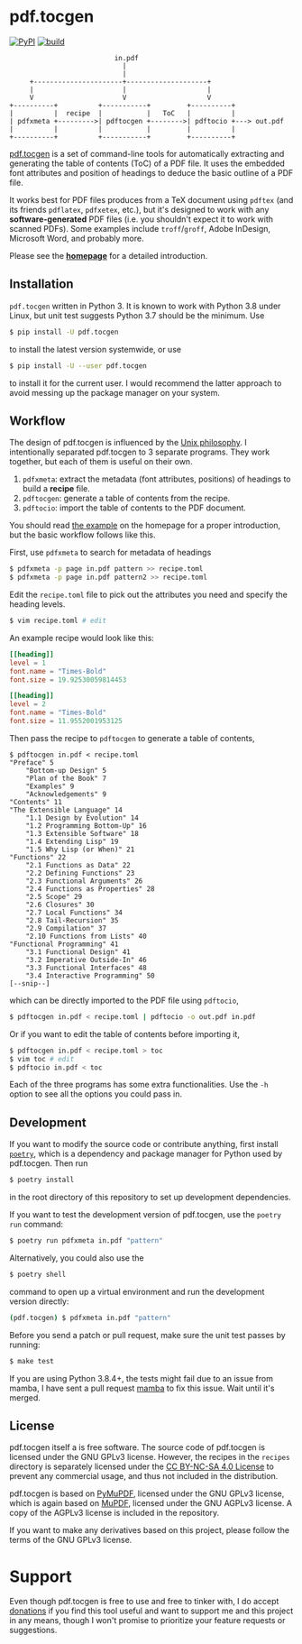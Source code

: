 pdf.tocgen
==========

[![PyPI](https://img.shields.io/pypi/v/pdf.tocgen)](https://pypi.org/project/pdf.tocgen/)
[![build](https://github.com/Krasjet/pdf.tocgen/workflows/build/badge.svg?branch=master)](https://github.com/Krasjet/pdf.tocgen/actions?query=workflow%3Abuild)

```
                          in.pdf
                            |
                            |
     +----------------------+--------------------+
     |                      |                    |
     V                      V                    V
+----------+          +-----------+         +----------+
|          |  recipe  |           |   ToC   |          |
| pdfxmeta +--------->| pdftocgen +-------->| pdftocio +---> out.pdf
|          |          |           |         |          |
+----------+          +-----------+         +----------+
```

[pdf.tocgen][tocgen] is a set of command-line tools for automatically
extracting and generating the table of contents (ToC) of a PDF file. It uses
the embedded font attributes and position of headings to deduce the basic
outline of a PDF file.

It works best for PDF files produces from a TeX document using `pdftex` (and
its friends `pdflatex`, `pdfxetex`, etc.), but it's designed to work with any
**software-generated** PDF files (i.e. you shouldn't expect it to work with
scanned PDFs). Some examples include `troff`/`groff`, Adobe InDesign, Microsoft
Word, and probably more.

Please see the [**homepage**][tocgen] for a detailed introduction.

Installation
------------

`pdf.tocgen` written in Python 3. It is known to work with Python 3.8 under
Linux, but unit test suggests Python 3.7 should be the minimum. Use

```sh
$ pip install -U pdf.tocgen
```
to install the latest version systemwide, or use

```sh
$ pip install -U --user pdf.tocgen
```
to install it for the current user. I would recommend the latter approach to
avoid messing up the package manager on your system.

Workflow
--------

The design of pdf.tocgen is influenced by the [Unix philosophy][unix]. I
intentionally separated pdf.tocgen to 3 separate programs. They work together,
but each of them is useful on their own.

1. `pdfxmeta`: extract the metadata (font attributes, positions) of headings to
    build a **recipe** file.
2. `pdftocgen`: generate a table of contents from the recipe.
3. `pdftocio`: import the table of contents to the PDF document.

You should read [the example][ex] on the homepage for a proper introduction,
but the basic workflow follows like this.

First, use `pdfxmeta` to search for metadata of headings

```sh
$ pdfxmeta -p page in.pdf pattern >> recipe.toml
$ pdfxmeta -p page in.pdf pattern2 >> recipe.toml
```

Edit the `recipe.toml` file to pick out the attributes you need and specify the
heading levels.

```sh
$ vim recipe.toml # edit
```

An example recipe would look like this:

```toml
[[heading]]
level = 1
font.name = "Times-Bold"
font.size = 19.92530059814453

[[heading]]
level = 2
font.name = "Times-Bold"
font.size = 11.9552001953125
```

Then pass the recipe to `pdftocgen` to generate a table of contents,

```console
$ pdftocgen in.pdf < recipe.toml
"Preface" 5
    "Bottom-up Design" 5
    "Plan of the Book" 7
    "Examples" 9
    "Acknowledgements" 9
"Contents" 11
"The Extensible Language" 14
    "1.1 Design by Evolution" 14
    "1.2 Programming Bottom-Up" 16
    "1.3 Extensible Software" 18
    "1.4 Extending Lisp" 19
    "1.5 Why Lisp (or When)" 21
"Functions" 22
    "2.1 Functions as Data" 22
    "2.2 Defining Functions" 23
    "2.3 Functional Arguments" 26
    "2.4 Functions as Properties" 28
    "2.5 Scope" 29
    "2.6 Closures" 30
    "2.7 Local Functions" 34
    "2.8 Tail-Recursion" 35
    "2.9 Compilation" 37
    "2.10 Functions from Lists" 40
"Functional Programming" 41
    "3.1 Functional Design" 41
    "3.2 Imperative Outside-In" 46
    "3.3 Functional Interfaces" 48
    "3.4 Interactive Programming" 50
[--snip--]
```
which can be directly imported to the PDF file using `pdftocio`,

```sh
$ pdftocgen in.pdf < recipe.toml | pdftocio -o out.pdf in.pdf
```

Or if you want to edit the table of contents before importing it,

```sh
$ pdftocgen in.pdf < recipe.toml > toc
$ vim toc # edit
$ pdftocio in.pdf < toc
```

Each of the three programs has some extra functionalities. Use the `-h` option
to see all the options you could pass in.

Development
-----------

If you want to modify the source code or contribute anything, first install
[`poetry`][poetry], which is a dependency and package manager for Python used
by pdf.tocgen. Then run

```sh
$ poetry install
```
in the root directory of this repository to set up development dependencies.

If you want to test the development version of pdf.tocgen, use the `poetry run` command:

```sh
$ poetry run pdfxmeta in.pdf "pattern"
```
Alternatively, you could also use the

```sh
$ poetry shell
```
command to open up a virtual environment and run the development version
directly:

```sh
(pdf.tocgen) $ pdfxmeta in.pdf "pattern"
```

Before you send a patch or pull request, make sure the unit test passes by
running:

```sh
$ make test
```

If you are using Python 3.8.4+, the tests might fail due to an issue from
mamba, I have sent a pull request [mamba][mamba] to fix this issue. Wait until it's
merged.

License
-------

pdf.tocgen itself a is free software. The source code of pdf.tocgen is licensed
under the GNU GPLv3 license. However, the recipes in the `recipes` directory is
separately licensed under the [CC BY-NC-SA 4.0 License][cc] to prevent any
commercial usage, and thus not included in the distribution.

pdf.tocgen is based on [PyMuPDF][pymupdf], licensed under the GNU GPLv3
license, which is again based on [MuPDF][mupdf], licensed under the GNU AGPLv3
license. A copy of the AGPLv3 license is included in the repository.

If you want to make any derivatives based on this project, please follow the
terms of the GNU GPLv3 license.

# Support

Even though pdf.tocgen is free to use and free to tinker with, I do accept
[donations][donate] if you find this tool useful and want to support me and
this project in any means, though I won't promise to prioritize your feature
requests or suggestions.

[tocgen]: https://krasjet.com/voice/pdf.tocgen/
[unix]: https://en.wikipedia.org/wiki/Unix_philosophy
[ex]: https://krasjet.com/voice/pdf.tocgen/#a-worked-example
[poetry]: https://python-poetry.org/
[pymupdf]: https://github.com/pymupdf/PyMuPDF
[mupdf]: https://mupdf.com/docs/index.html
[mamba]: https://github.com/nestorsalceda/mamba/pull/151
[cc]: https://creativecommons.org/licenses/by-nc-sa/4.0/
[donate]: https://krasjet.com/life.sustainer/
